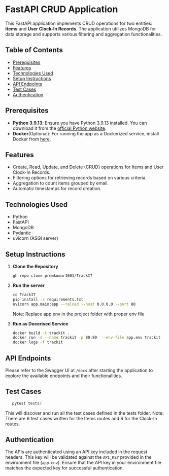 # FastAPI CRUD Application

This FastAPI application implements CRUD operations for two entities: **Items** and **User Clock-In Records**. The application utilizes MongoDB for data storage and supports various filtering and aggregation functionalities.

## Table of Contents

- [Prerequisites](#rerequisites)
- [Features](#features)
- [Technologies Used](#technologies-used)
- [Setup Instructions](#setup-instructions)
- [API Endpoints](#api-endpoints)
- [Test Cases](#test-cases)
- [Authentication](#authentication)

## Prerequisites

- **Python 3.9.13**: Ensure you have Python 3.9.13 installed. You can download it from the [official Python website](https://www.python.org/downloads/release/python-3913/).
- **Docker**(Optional): For running the app as a Dockerized service, install Docker from [here](https://www.docker.com/get-started).

## Features

- Create, Read, Update, and Delete (CRUD) operations for Items and User Clock-In Records.
- Filtering options for retrieving records based on various criteria.
- Aggregation to count items grouped by email.
- Automatic timestamps for record creation.

## Technologies Used

- Python
- FastAPI
- MongoDB
- Pydantic
- uvicorn (ASGI server)

## Setup Instructions

1. **Clone the Repository**

   ```bash
   gh repo clone premkumar1601/TrackIT
   ```
2. **Run the server**

   ```bash
   cd TrackIT
   pip install -r requirements.txt
   uvicorn app.main:app --reload --host 0.0.0.0 --port 80
   ```

   Note: Replace app.env in the project folder with proper env file
3. **Run as Docerised Service**

   ```bash
   docker build -t trackit .
   docker run -d --name trackit -p 80:80  --env-file app.env trackit
   docker logs -f trackit
   ```

## API Endpoints

Please refer to the Swagger UI at `/docs` after starting the application to explore the available endpoints and their functionalities.

## Test Cases

```python
   pytest tests/
```

   This will discover and run all the test cases defined in the tests folder.
   Note: There are 6 test cases written for the Items routes and 6 for the Clock-In routes.

## Authentication

The APIs are authenticated using an API key included in the request headers. This key will be validated against the `API_KEY` provided in the environment file (`app.env`). Ensure that the API key in your environment file matches the expected key for successful authentication.
